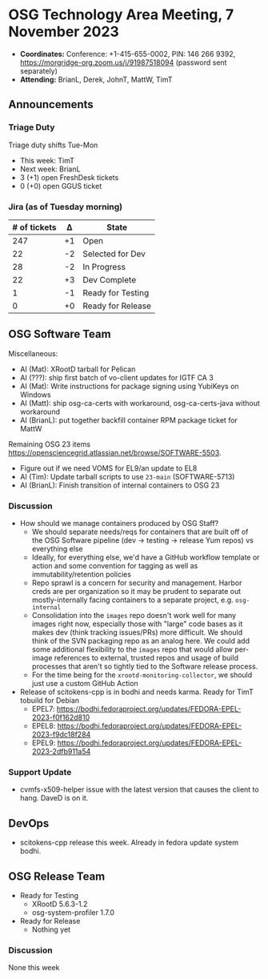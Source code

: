 # OSG Technology Area Meeting, 7 November 2023

-   **Coordinates:** Conference: +1-415-655-0002, PIN: 146 266 9392,
    <https://morgridge-org.zoom.us/j/91987518094> (password sent separately)
-   **Attending:** BrianL, Derek, JohnT, MattW, TimT

## Announcements

### Triage Duty

Triage duty shifts Tue-Mon

-   This week: TimT
-   Next week: BrianL
-   3 (+1) open FreshDesk tickets
-   0 (+0) open GGUS ticket

### Jira (as of Tuesday morning)

| # of tickets | &Delta; | State             |
|--------------|---------|-------------------|
| 247          | +1      | Open              |
| 22           | -2      | Selected for Dev  |
| 28           | -2      | In Progress       |
| 22           | +3      | Dev Complete      |
| 1            | -1      | Ready for Testing |
| 0            | +0      | Ready for Release |

## OSG Software Team

Miscellaneous:
-   AI (Mat): XRootD tarball for Pelican
-   AI (???): ship first batch of vo-client updates for IGTF CA 3
-   AI (Mat): Write instructions for package signing using YubiKeys on Windows
-   AI (Matt): ship osg-ca-certs with workaround, osg-ca-certs-java without workaround
-   AI (BrianL): put together backfill container RPM package ticket for MattW

Remaining OSG 23 items <https://opensciencegrid.atlassian.net/browse/SOFTWARE-5503>.
-   Figure out if we need VOMS for EL9/an update to EL8
-   AI (Tim): Update tarball scripts to use `23-main` (SOFTWARE-5713)
-   AI (BrianL): Finish transition of internal containers to OSG 23

### Discussion

-   How should we manage containers produced by OSG Staff?
    -   We should separate needs/reqs for containers that are built off of the OSG Software pipeline (dev -> testing ->
        release Yum repos) vs everything else
    -   Ideally, for everything else, we'd have a GitHub workflow template or action and some convention for tagging as
        well as immutability/retention policies
    -   Repo sprawl is a concern for security and management.
        Harbor creds are per organization so it may be prudent to separate out mostly-internally facing containers to a
        separate project, e.g. `osg-internal`
    -   Consolidation into the `images` repo doesn't work well for many images right now, especially those with "large"
        code bases as it makes dev (think tracking issues/PRs) more difficult.
        We should think of the SVN packaging repo as an analog here.
        We could add some additional flexibility to the `images` repo that would allow per-image references to external,
        trusted repos and usage of build processes that aren't so tightly tied to the Software release process.
    -   For the time being for the `xrootd-monitoring-collector`, we should just use a custom GitHub Action
-   Release of scitokens-cpp is in bodhi and needs karma. Ready for TimT tobuild for Debian
    -   EPEL7: https://bodhi.fedoraproject.org/updates/FEDORA-EPEL-2023-f0f162d810
    -   EPEL8: https://bodhi.fedoraproject.org/updates/FEDORA-EPEL-2023-f9dc18f284
    -   EPEL9: https://bodhi.fedoraproject.org/updates/FEDORA-EPEL-2023-2dfb911a54

### Support Update

-   cvmfs-x509-helper issue with the latest version that causes the client to hang. DaveD is on it.

## DevOps

- scitokens-cpp release this week.  Already in fedora update system bodhi.

## OSG Release Team

-   Ready for Testing
    -   XRootD 5.6.3-1.2
    -   osg-system-profiler 1.7.0
-   Ready for Release
    -   Nothing yet
 
### Discussion

None this week


